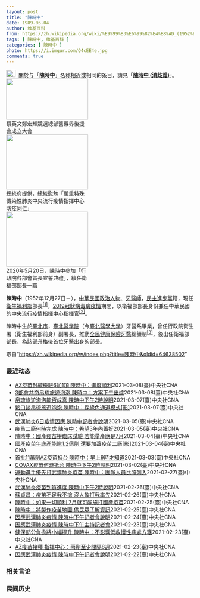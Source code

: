 ```yaml
---
layout: post
title: "陳時中"
date: 1989-06-04
author: 维基百科
from: https://zh.wikipedia.org/wiki/%E9%99%B3%E6%99%82%E4%B8%AD_(1952%E5%B9%B4)
tags: [ 陳時中, 维基百科 ]
categories: [ 陳時中 ]
photo: https://i.imgur.com/Q4cEE4e.jpg
comments: true
---
```

<div class="mw-parser-output"><div id="noteTA-54dafe5e" class="noteTA"><div class="noteTA-group"><div data-noteta-group-source="module" data-noteta-group="Medicine"></div></div></div>
<div role="note" class="hatnote navigation-not-searchable"><a href="/wiki/Wikipedia:%E6%B6%88%E6%AD%A7%E4%B9%89" title="Wikipedia:消歧义"><img alt="Disambig gray.svg" src="//upload.wikimedia.org/wikipedia/commons/thumb/5/5f/Disambig_gray.svg/25px-Disambig_gray.svg.png" decoding="async" width="25" height="19" srcset="//upload.wikimedia.org/wikipedia/commons/thumb/5/5f/Disambig_gray.svg/38px-Disambig_gray.svg.png 1.5x, //upload.wikimedia.org/wikipedia/commons/thumb/5/5f/Disambig_gray.svg/50px-Disambig_gray.svg.png 2x" data-file-width="220" data-file-height="168"></a>&nbsp;&nbsp;關於与「<b>陳時中</b>」名称相近或相同的条目，請見「<b><a href="/wiki/%E9%99%B3%E6%99%82%E4%B8%AD_(%E6%B6%88%E6%AD%A7%E7%BE%A9)" class="mw-disambig" title="陳時中 (消歧義)">陳時中 (消歧義)</a></b>」。</div>

<div class="thumb tright"><div class="thumbinner" style="width:222px;"><a href="/wiki/File:%E9%84%AD%E5%AE%8F%E8%BC%9D%E8%88%87%E9%86%AB%E6%94%BF%E4%BA%BA%E5%A3%AB%E5%90%88%E7%85%A7.jpg" class="image"><img alt="" src="//upload.wikimedia.org/wikipedia/commons/thumb/e/e0/%E9%84%AD%E5%AE%8F%E8%BC%9D%E8%88%87%E9%86%AB%E6%94%BF%E4%BA%BA%E5%A3%AB%E5%90%88%E7%85%A7.jpg/220px-%E9%84%AD%E5%AE%8F%E8%BC%9D%E8%88%87%E9%86%AB%E6%94%BF%E4%BA%BA%E5%A3%AB%E5%90%88%E7%85%A7.jpg" decoding="async" width="220" height="110" class="thumbimage" srcset="//upload.wikimedia.org/wikipedia/commons/thumb/e/e0/%E9%84%AD%E5%AE%8F%E8%BC%9D%E8%88%87%E9%86%AB%E6%94%BF%E4%BA%BA%E5%A3%AB%E5%90%88%E7%85%A7.jpg/330px-%E9%84%AD%E5%AE%8F%E8%BC%9D%E8%88%87%E9%86%AB%E6%94%BF%E4%BA%BA%E5%A3%AB%E5%90%88%E7%85%A7.jpg 1.5x, //upload.wikimedia.org/wikipedia/commons/thumb/e/e0/%E9%84%AD%E5%AE%8F%E8%BC%9D%E8%88%87%E9%86%AB%E6%94%BF%E4%BA%BA%E5%A3%AB%E5%90%88%E7%85%A7.jpg/440px-%E9%84%AD%E5%AE%8F%E8%BC%9D%E8%88%87%E9%86%AB%E6%94%BF%E4%BA%BA%E5%A3%AB%E5%90%88%E7%85%A7.jpg 2x" data-file-width="4160" data-file-height="2080"></a>  <div class="thumbcaption"><div class="magnify"><a href="/wiki/File:%E9%84%AD%E5%AE%8F%E8%BC%9D%E8%88%87%E9%86%AB%E6%94%BF%E4%BA%BA%E5%A3%AB%E5%90%88%E7%85%A7.jpg" class="internal" title="放大"></a></div>蔡英文鄭宏輝競選總部醫藥界後援會成立大會</div></div></div>
<div class="thumb tright"><div class="thumbinner" style="width:222px;"><a href="/wiki/File:02.07_%E7%B8%BD%E7%B5%B1%E6%85%B0%E5%8B%89%E3%80%8C%E5%9A%B4%E9%87%8D%E7%89%B9%E6%AE%8A%E5%82%B3%E6%9F%93%E6%80%A7%E8%82%BA%E7%82%8E%E4%B8%AD%E5%A4%AE%E6%B5%81%E8%A1%8C%E7%96%AB%E6%83%85%E6%8C%87%E6%8F%AE%E4%B8%AD%E5%BF%83%E9%98%B2%E7%96%AB%E5%90%8C%E4%BB%81%E3%80%8D_(49500116692).jpg" class="image"><img alt="" src="//upload.wikimedia.org/wikipedia/commons/thumb/9/95/02.07_%E7%B8%BD%E7%B5%B1%E6%85%B0%E5%8B%89%E3%80%8C%E5%9A%B4%E9%87%8D%E7%89%B9%E6%AE%8A%E5%82%B3%E6%9F%93%E6%80%A7%E8%82%BA%E7%82%8E%E4%B8%AD%E5%A4%AE%E6%B5%81%E8%A1%8C%E7%96%AB%E6%83%85%E6%8C%87%E6%8F%AE%E4%B8%AD%E5%BF%83%E9%98%B2%E7%96%AB%E5%90%8C%E4%BB%81%E3%80%8D_%2849500116692%29.jpg/220px-02.07_%E7%B8%BD%E7%B5%B1%E6%85%B0%E5%8B%89%E3%80%8C%E5%9A%B4%E9%87%8D%E7%89%B9%E6%AE%8A%E5%82%B3%E6%9F%93%E6%80%A7%E8%82%BA%E7%82%8E%E4%B8%AD%E5%A4%AE%E6%B5%81%E8%A1%8C%E7%96%AB%E6%83%85%E6%8C%87%E6%8F%AE%E4%B8%AD%E5%BF%83%E9%98%B2%E7%96%AB%E5%90%8C%E4%BB%81%E3%80%8D_%2849500116692%29.jpg" decoding="async" width="220" height="147" class="thumbimage" srcset="//upload.wikimedia.org/wikipedia/commons/thumb/9/95/02.07_%E7%B8%BD%E7%B5%B1%E6%85%B0%E5%8B%89%E3%80%8C%E5%9A%B4%E9%87%8D%E7%89%B9%E6%AE%8A%E5%82%B3%E6%9F%93%E6%80%A7%E8%82%BA%E7%82%8E%E4%B8%AD%E5%A4%AE%E6%B5%81%E8%A1%8C%E7%96%AB%E6%83%85%E6%8C%87%E6%8F%AE%E4%B8%AD%E5%BF%83%E9%98%B2%E7%96%AB%E5%90%8C%E4%BB%81%E3%80%8D_%2849500116692%29.jpg/330px-02.07_%E7%B8%BD%E7%B5%B1%E6%85%B0%E5%8B%89%E3%80%8C%E5%9A%B4%E9%87%8D%E7%89%B9%E6%AE%8A%E5%82%B3%E6%9F%93%E6%80%A7%E8%82%BA%E7%82%8E%E4%B8%AD%E5%A4%AE%E6%B5%81%E8%A1%8C%E7%96%AB%E6%83%85%E6%8C%87%E6%8F%AE%E4%B8%AD%E5%BF%83%E9%98%B2%E7%96%AB%E5%90%8C%E4%BB%81%E3%80%8D_%2849500116692%29.jpg 1.5x, //upload.wikimedia.org/wikipedia/commons/thumb/9/95/02.07_%E7%B8%BD%E7%B5%B1%E6%85%B0%E5%8B%89%E3%80%8C%E5%9A%B4%E9%87%8D%E7%89%B9%E6%AE%8A%E5%82%B3%E6%9F%93%E6%80%A7%E8%82%BA%E7%82%8E%E4%B8%AD%E5%A4%AE%E6%B5%81%E8%A1%8C%E7%96%AB%E6%83%85%E6%8C%87%E6%8F%AE%E4%B8%AD%E5%BF%83%E9%98%B2%E7%96%AB%E5%90%8C%E4%BB%81%E3%80%8D_%2849500116692%29.jpg/440px-02.07_%E7%B8%BD%E7%B5%B1%E6%85%B0%E5%8B%89%E3%80%8C%E5%9A%B4%E9%87%8D%E7%89%B9%E6%AE%8A%E5%82%B3%E6%9F%93%E6%80%A7%E8%82%BA%E7%82%8E%E4%B8%AD%E5%A4%AE%E6%B5%81%E8%A1%8C%E7%96%AB%E6%83%85%E6%8C%87%E6%8F%AE%E4%B8%AD%E5%BF%83%E9%98%B2%E7%96%AB%E5%90%8C%E4%BB%81%E3%80%8D_%2849500116692%29.jpg 2x" data-file-width="2048" data-file-height="1365"></a>  <div class="thumbcaption"><div class="magnify"><a href="/wiki/File:02.07_%E7%B8%BD%E7%B5%B1%E6%85%B0%E5%8B%89%E3%80%8C%E5%9A%B4%E9%87%8D%E7%89%B9%E6%AE%8A%E5%82%B3%E6%9F%93%E6%80%A7%E8%82%BA%E7%82%8E%E4%B8%AD%E5%A4%AE%E6%B5%81%E8%A1%8C%E7%96%AB%E6%83%85%E6%8C%87%E6%8F%AE%E4%B8%AD%E5%BF%83%E9%98%B2%E7%96%AB%E5%90%8C%E4%BB%81%E3%80%8D_(49500116692).jpg" class="internal" title="放大"></a></div>總統府提供，總統慰勉「嚴重特殊傳染性肺炎中央流行疫情指揮中心防疫同仁」</div></div></div>
<div class="thumb tright"><div class="thumbinner" style="width:222px;"><a href="/wiki/File:05.20_%E7%B8%BD%E7%B5%B1%E4%B8%BB%E6%8C%81%E3%80%8C%E8%A1%8C%E6%94%BF%E9%99%A2%E5%89%AF%E9%99%A2%E9%95%B7%E6%9A%A8%E5%90%84%E9%83%A8%E6%9C%83%E9%A6%96%E9%95%B7%E5%AE%A3%E8%AA%93%E5%85%B8%E7%A6%AE%E3%80%8D-%E9%99%B3%E6%99%82%E4%B8%AD.jpg" class="image"><img alt="" src="//upload.wikimedia.org/wikipedia/commons/thumb/a/aa/05.20_%E7%B8%BD%E7%B5%B1%E4%B8%BB%E6%8C%81%E3%80%8C%E8%A1%8C%E6%94%BF%E9%99%A2%E5%89%AF%E9%99%A2%E9%95%B7%E6%9A%A8%E5%90%84%E9%83%A8%E6%9C%83%E9%A6%96%E9%95%B7%E5%AE%A3%E8%AA%93%E5%85%B8%E7%A6%AE%E3%80%8D-%E9%99%B3%E6%99%82%E4%B8%AD.jpg/220px-05.20_%E7%B8%BD%E7%B5%B1%E4%B8%BB%E6%8C%81%E3%80%8C%E8%A1%8C%E6%94%BF%E9%99%A2%E5%89%AF%E9%99%A2%E9%95%B7%E6%9A%A8%E5%90%84%E9%83%A8%E6%9C%83%E9%A6%96%E9%95%B7%E5%AE%A3%E8%AA%93%E5%85%B8%E7%A6%AE%E3%80%8D-%E9%99%B3%E6%99%82%E4%B8%AD.jpg" decoding="async" width="220" height="147" class="thumbimage" srcset="//upload.wikimedia.org/wikipedia/commons/thumb/a/aa/05.20_%E7%B8%BD%E7%B5%B1%E4%B8%BB%E6%8C%81%E3%80%8C%E8%A1%8C%E6%94%BF%E9%99%A2%E5%89%AF%E9%99%A2%E9%95%B7%E6%9A%A8%E5%90%84%E9%83%A8%E6%9C%83%E9%A6%96%E9%95%B7%E5%AE%A3%E8%AA%93%E5%85%B8%E7%A6%AE%E3%80%8D-%E9%99%B3%E6%99%82%E4%B8%AD.jpg/330px-05.20_%E7%B8%BD%E7%B5%B1%E4%B8%BB%E6%8C%81%E3%80%8C%E8%A1%8C%E6%94%BF%E9%99%A2%E5%89%AF%E9%99%A2%E9%95%B7%E6%9A%A8%E5%90%84%E9%83%A8%E6%9C%83%E9%A6%96%E9%95%B7%E5%AE%A3%E8%AA%93%E5%85%B8%E7%A6%AE%E3%80%8D-%E9%99%B3%E6%99%82%E4%B8%AD.jpg 1.5x, //upload.wikimedia.org/wikipedia/commons/thumb/a/aa/05.20_%E7%B8%BD%E7%B5%B1%E4%B8%BB%E6%8C%81%E3%80%8C%E8%A1%8C%E6%94%BF%E9%99%A2%E5%89%AF%E9%99%A2%E9%95%B7%E6%9A%A8%E5%90%84%E9%83%A8%E6%9C%83%E9%A6%96%E9%95%B7%E5%AE%A3%E8%AA%93%E5%85%B8%E7%A6%AE%E3%80%8D-%E9%99%B3%E6%99%82%E4%B8%AD.jpg/440px-05.20_%E7%B8%BD%E7%B5%B1%E4%B8%BB%E6%8C%81%E3%80%8C%E8%A1%8C%E6%94%BF%E9%99%A2%E5%89%AF%E9%99%A2%E9%95%B7%E6%9A%A8%E5%90%84%E9%83%A8%E6%9C%83%E9%A6%96%E9%95%B7%E5%AE%A3%E8%AA%93%E5%85%B8%E7%A6%AE%E3%80%8D-%E9%99%B3%E6%99%82%E4%B8%AD.jpg 2x" data-file-width="2508" data-file-height="1672"></a>  <div class="thumbcaption"><div class="magnify"><a href="/wiki/File:05.20_%E7%B8%BD%E7%B5%B1%E4%B8%BB%E6%8C%81%E3%80%8C%E8%A1%8C%E6%94%BF%E9%99%A2%E5%89%AF%E9%99%A2%E9%95%B7%E6%9A%A8%E5%90%84%E9%83%A8%E6%9C%83%E9%A6%96%E9%95%B7%E5%AE%A3%E8%AA%93%E5%85%B8%E7%A6%AE%E3%80%8D-%E9%99%B3%E6%99%82%E4%B8%AD.jpg" class="internal" title="放大"></a></div>2020年5月20日，陳時中參加「行政院各部會首長宣誓典禮」，續任衛福部部長一職</div></div></div>
<p><b>陳時中</b>（1952年12月27日<span class="useeditintro" title="Template:BLP editintro">－</span>），<a href="/wiki/%E4%B8%AD%E8%8F%AF%E6%B0%91%E5%9C%8B" title="中華民國">中華民國</a><a href="/wiki/%E6%94%BF%E6%B2%BB%E4%BA%BA%E7%89%A9" title="政治人物">政治人物</a>、<a href="/wiki/%E7%89%99%E9%86%AB%E5%B8%AB" class="mw-redirect" title="牙醫師">牙醫師</a>，<a href="/wiki/%E6%B0%91%E4%B8%BB%E9%80%B2%E6%AD%A5%E9%BB%A8" title="民主進步黨">民主進步黨</a>籍，現任<a href="/wiki/%E4%B8%AD%E8%8F%AF%E6%B0%91%E5%9C%8B%E8%A1%9B%E7%94%9F%E7%A6%8F%E5%88%A9%E9%83%A8" title="中華民國衛生福利部">衛生福利部</a>部長<sup id="cite_ref-1" class="reference"><a href="#cite_note-1">[1]</a></sup>，<a href="/wiki/2019%E5%86%A0%E7%8B%80%E7%97%85%E6%AF%92%E7%97%85%E8%87%BA%E7%81%A3%E7%96%AB%E6%83%85" title="2019冠狀病毒病臺灣疫情">2019冠狀病毒病疫情</a>期間，以衛福部部長身份兼任中華民國的<a href="/wiki/%E5%9C%8B%E5%AE%B6%E8%A1%9B%E7%94%9F%E6%8C%87%E6%8F%AE%E4%B8%AD%E5%BF%83%E4%B8%AD%E5%A4%AE%E6%B5%81%E8%A1%8C%E7%96%AB%E6%83%85%E6%8C%87%E6%8F%AE%E4%B8%AD%E5%BF%83" title="國家衛生指揮中心中央流行疫情指揮中心">中央流行疫情指揮中心</a><a href="/wiki/%E6%8C%87%E6%8F%AE%E5%AE%98" title="指揮官">指揮官</a><sup id="cite_ref-2" class="reference"><a href="#cite_note-2">[2]</a></sup>。
</p><p>陳時中生於<a href="/wiki/%E8%87%BA%E5%8C%97%E5%B8%82" title="臺北市">臺北市</a>，<a href="/wiki/%E8%87%BA%E5%8C%97%E9%86%AB%E5%AD%B8%E9%99%A2" class="mw-redirect" title="臺北醫學院">臺北醫學院</a>（今<a href="/wiki/%E8%87%BA%E5%8C%97%E9%86%AB%E5%AD%B8%E5%A4%A7%E5%AD%B8" title="臺北醫學大學">臺北醫學大學</a>）牙醫系畢業，曾任行政院衛生署（衛生福利部前身）副署長，推動<a href="/wiki/%E5%85%A8%E6%B0%91%E5%81%A5%E5%BA%B7%E4%BF%9D%E9%9A%AA" title="全民健康保險">全民健康保險</a><a href="/wiki/%E7%89%99%E9%86%AB" title="牙醫">牙醫</a>總額制<sup id="cite_ref-3" class="reference"><a href="#cite_note-3">[3]</a></sup>，後出任衛福部部長，為該部升格後首位牙醫出身的部長。
</p>
</div><noscript><img src="//zh.wikipedia.org/wiki/Special:CentralAutoLogin/start?type=1x1" alt="" title="" width="1" height="1" style="border: none; position: absolute;"></noscript>
<div class="printfooter">取自“<a dir="ltr" href="https://zh.wikipedia.org/w/index.php?title=陳時中&amp;oldid=64638502">https://zh.wikipedia.org/w/index.php?title=陳時中&amp;oldid=64638502</a>”</div><div id="recent-news"><h3>最近动态</h3><ul><li><a href="https://nodebe4.github.io/waimei/2021-03-08/AZ%E7%96%AB%E8%8B%97%E5%B0%81%E7%B7%98%E6%AA%A2%E9%A9%976%E5%8A%A01%E9%A0%85-%E9%99%B3%E6%99%82%E4%B8%AD-%E9%80%B2%E5%BA%A6%E9%A0%86%E5%88%A9" title="AZ疫苗封緘檢驗6加1項 陳時中：進度順利—— 牛津AZ疫苗3日到貨11.7萬劑，正在進行檢驗封緘。（食藥署提供） （中央社記者張茗喧、汪淑芬台北8日電）牛津AZ疫苗上週到貨11.7萬劑，正在進...">AZ疫苗封緘檢驗6加1項  陳時中：進度順利</a><time>2021-03-08</time><a class="tag">(臺)中央社CNA</a></li>
<li><a href="https://nodebe4.github.io/waimei/2021-03-08/3%E9%83%A8%E6%9C%83%E5%85%B1%E5%95%86%E5%B8%9B%E7%90%89%E6%97%85%E9%81%8A%E6%B3%A1%E6%B3%A1-%E9%99%B3%E6%99%82%E4%B8%AD-%E6%96%B9%E6%A1%88%E4%B8%8B%E5%8D%88%E5%87%BA%E7%88%90" title="3部會共商帛琉旅遊泡泡 陳時中：方案下午出爐—— 疫情指揮中心指揮官陳時中透露，未來推動帛琉旅遊泡泡，一定會大幅放寬檢疫規定。（圖取自facebook.com/officialpva） （中央社...">3部會共商帛琉旅遊泡泡  陳時中：方案下午出爐</a><time>2021-03-08</time><a class="tag">(臺)中央社CNA</a></li>
<li><a href="https://nodebe4.github.io/waimei/2021-03-07/%E5%B8%9B%E7%90%89%E6%97%85%E9%81%8A%E6%B3%A1%E6%B3%A1%E8%83%BD%E5%90%A6%E6%88%90%E7%9C%9F-%E9%99%B3%E6%99%82%E4%B8%AD%E4%B8%8B%E5%8D%882%E6%99%82%E8%AA%AA%E6%98%8E" title="帛琉旅遊泡泡能否成真 陳時中下午2時說明—— 台灣、帛琉旅遊泡泡能否成真備受外界矚目，不僅擬採綠色通道模式，且出境前、入境後都將採檢防疫。（中央流行疫情指揮中心提供） （中央社記者張茗喧台北8日...">帛琉旅遊泡泡能否成真  陳時中下午2時說明</a><time>2021-03-07</time><a class="tag">(臺)中央社CNA</a></li>
<li><a href="https://nodebe4.github.io/waimei/2021-03-07/%E9%AC%86%E5%8F%A3%E8%AB%87%E5%B8%9B%E7%90%89%E6%97%85%E9%81%8A%E6%B3%A1%E6%B3%A1-%E9%99%B3%E6%99%82%E4%B8%AD-%E6%8E%A1%E7%B6%A0%E8%89%B2%E9%80%9A%E9%81%93%E6%A8%A1%E5%BC%8F-%E5%BD%B1" title="鬆口談帛琉旅遊泡泡 陳時中：採綠色通道模式[影]—— 對於帛琉旅遊泡泡有譜，中央流行疫情指揮中心指揮官陳時中（前）7日晚間表示，目前正緊鑼密鼓協商當中，由於台灣和帛琉都沒有疫情，旅遊泡泡預計將採...">鬆口談帛琉旅遊泡泡 陳時中：採綠色通道模式[影]</a><time>2021-03-07</time><a class="tag">(臺)中央社CNA</a></li>
<li><a href="https://nodebe4.github.io/waimei/2021-03-05/%E6%AD%A6%E6%BC%A2%E8%82%BA%E7%82%8E6%E6%97%A5%E7%96%AB%E6%83%85%E5%9B%A0%E6%87%89-%E9%99%B3%E6%99%82%E4%B8%AD%E8%A8%98%E8%80%85%E6%9C%83%E8%AA%AA%E6%98%8E" title="武漢肺炎6日疫情因應 陳時中記者會說明—— 疫情指揮中心6日宣布，指揮官陳時中下午2時主持記者會，說明武漢肺炎最新疫情狀況和因應整備。（中央社檔案照片） （中央社記者陳偉婷台北6日電）中央流行疫...">武漢肺炎6日疫情因應 陳時中記者會說明</a><time>2021-03-05</time><a class="tag">(臺)中央社CNA</a></li>
<li><a href="https://nodebe4.github.io/waimei/2021-03-05/%E7%96%AB%E8%8B%97%E4%BA%8C%E5%BB%A0%E4%BD%95%E6%99%82%E5%AE%8C%E6%88%90-%E9%99%B3%E6%99%82%E4%B8%AD-%E5%B8%8C%E6%9C%9B3%E5%B9%B4%E5%85%A7%E8%93%8B%E5%A5%BD" title="疫苗二廠何時完成 陳時中：希望3年內蓋好—— 衛福部長陳時中透露未來國衛院將申請「疫苗二廠」。他5日表示，希望能在3年內蓋好。（示意圖／圖取自Pixabay圖庫） （中央社記者林育瑄台北5日電）...">疫苗二廠何時完成 陳時中：希望3年內蓋好</a><time>2021-03-05</time><a class="tag">(臺)中央社CNA</a></li>
<li><a href="https://nodebe4.github.io/waimei/2021-03-04/%E9%99%B3%E6%99%82%E4%B8%AD-%E5%9C%8B%E7%94%A2%E7%96%AB%E8%8B%97%E6%8B%9A%E8%87%A8%E5%BA%8A%E8%A9%A6%E9%A9%97-%E8%8B%A5%E8%83%BD%E9%87%8F%E7%94%A2%E6%87%89%E6%98%AF7%E6%9C%88" title="陳時中：國產疫苗拚臨床試驗 若能量產應是7月—— 衛福部長陳時中5日受訪表示，他期待國產疫苗做出產能，但臨床試驗是否成功有待考驗，若能量產應是在7月。（示意圖／圖取自Pexels圖庫） （中央社...">陳時中：國產疫苗拚臨床試驗 若能量產應是7月</a><time>2021-03-04</time><a class="tag">(臺)中央社CNA</a></li>
<li><a href="https://nodebe4.github.io/waimei/2021-03-04/%E5%9C%8B%E7%94%A2%E7%96%AB%E8%8B%97%E5%B9%B4%E5%BA%95%E7%94%A2%E8%83%BD%E9%80%BE1.2%E5%84%84%E5%8A%91-%E9%82%84%E8%A6%81%E5%8A%A0%E8%93%8B%E7%96%AB%E8%8B%97%E4%BA%8C%E5%BB%A0-%E5%BD%B1" title="國產疫苗年底產能逾1.2億劑 還要加蓋疫苗二廠[影]—— 國產疫苗產能將有重大突破，指揮中心指揮官陳時中4日透露，未來國衛院將申請「疫苗二廠」，擴大產能。（示意圖／圖取自Pixabay圖庫） （...">國產疫苗年底產能逾1.2億劑  還要加蓋疫苗二廠[影]</a><time>2021-03-04</time><a class="tag">(臺)中央社CNA</a></li>
<li><a href="https://nodebe4.github.io/waimei/2021-03-03/%E9%A6%96%E6%89%B911%E8%90%AC%E5%8A%91AZ%E7%96%AB%E8%8B%97%E6%8A%B5%E5%8F%B0-%E9%99%B3%E6%99%82%E4%B8%AD-%E6%97%A9%E4%B8%8A9%E6%99%82%E6%89%8D%E7%9F%A5%E9%81%93" title="首批11萬劑AZ疫苗抵台 陳時中：早上9時才知道—— 首批牛津AZ疫苗3日抵台，疫情指揮中心指揮官陳時中表示，他也是上午9時才接獲訊息。（中央流行疫情指揮中心提供） （中央社記者張茗喧、吳欣紜台...">首批11萬劑AZ疫苗抵台  陳時中：早上9時才知道</a><time>2021-03-03</time><a class="tag">(臺)中央社CNA</a></li>
<li><a href="https://nodebe4.github.io/waimei/2021-03-02/COVAX%E7%96%AB%E8%8B%97%E4%BD%95%E6%99%82%E6%8A%B5%E5%8F%B0-%E9%99%B3%E6%99%82%E4%B8%AD%E4%B8%8B%E5%8D%882%E6%99%82%E8%AA%AA%E6%98%8E" title="COVAX疫苗何時抵台 陳時中下午2時說明—— 關於COVAX何時抵台，中央流行疫情指揮中心指揮官陳時中3日下午2時召開記者會說明。圖為牛津AZ疫苗。（安納杜魯新聞社） （中央社記者張茗喧台北3...">COVAX疫苗何時抵台  陳時中下午2時說明</a><time>2021-03-02</time><a class="tag">(臺)中央社CNA</a></li>
<li><a href="https://nodebe4.github.io/waimei/2021-02-27/%E9%81%8B%E5%8B%95%E9%81%B8%E6%89%8B%E5%84%AA%E5%85%88%E6%89%93%E6%AD%A6%E6%BC%A2%E8%82%BA%E7%82%8E%E7%96%AB%E8%8B%97-%E9%99%B3%E6%99%82%E4%B8%AD-%E5%9C%98%E9%9A%8A%E4%BA%BA%E5%93%A1%E6%AF%94%E7%85%A7%E5%88%97%E5%85%A5" title="運動選手優先打武漢肺炎疫苗 陳時中：團隊人員比照列入—— （中央社記者張茗喧、陳至中台北27日電）代表國家出國的運動選手等2類族群被列入武漢肺炎疫苗優先接種對象，疫情指揮中心指揮官陳時中今天表示...">運動選手優先打武漢肺炎疫苗 陳時中：團隊人員比照列入</a><time>2021-02-27</time><a class="tag">(臺)中央社CNA</a></li>
<li><a href="https://nodebe4.github.io/waimei/2021-02-26/%E6%AD%A6%E6%BC%A2%E8%82%BA%E7%82%8E%E7%96%AB%E8%8B%97%E5%88%B0%E8%B2%A8%E9%80%B2%E5%BA%A6-%E9%99%B3%E6%99%82%E4%B8%AD%E4%B8%8B%E5%8D%882%E6%99%82%E8%AA%AA%E6%98%8E" title="武漢肺炎疫苗到貨進度 陳時中下午2時說明—— （中央社記者張茗喧台北27日電）全球接種武漢肺炎疫苗腳步加快，台灣何時取得疫苗、怎麼打，引發各界關注。中央流行疫情指揮中心指揮官陳時中今天下午2時將...">武漢肺炎疫苗到貨進度 陳時中下午2時說明</a><time>2021-02-26</time><a class="tag">(臺)中央社CNA</a></li>
<li><a href="https://nodebe4.github.io/waimei/2021-02-26/%E8%98%87%E8%B2%9E%E6%98%8C-%E7%96%AB%E8%8B%97%E4%B8%8D%E8%B6%B3%E6%88%91%E4%B8%8D%E6%90%B6-%E6%B2%92%E4%BA%BA%E6%95%A2%E6%89%93%E6%88%91%E7%8E%87%E5%85%88" title="蘇貞昌：疫苗不足我不搶 沒人敢打我率先—— 立委26日質詢時建議AZ疫苗到貨後，行政院長蘇貞昌（左）和衛福部長陳時中（右）率先施打，讓大家有信心。蘇貞昌答覆「疫苗不足我不搶，沒人敢打我率先」。中...">蘇貞昌：疫苗不足我不搶 沒人敢打我率先</a><time>2021-02-26</time><a class="tag">(臺)中央社CNA</a></li>
<li><a href="https://nodebe4.github.io/waimei/2021-02-25/%E9%99%B3%E6%99%82%E4%B8%AD-%E5%A6%82%E6%9E%9C%E4%B8%80%E5%88%87%E9%A0%86%E5%88%A9-7%E6%9C%88%E5%B0%B1%E5%8F%AF%E8%83%BD%E6%96%BD%E6%89%93%E5%9C%8B%E7%94%A2%E7%96%AB%E8%8B%97" title="陳時中：如果一切順利 7月就可能施打國產疫苗—— 衛生福利部長陳時中（右）26日在立法院表示，如果一切順利的話，7月就可能施打國產疫苗。左為行政院長蘇貞昌。中央社記者施宗暉攝　110年2月26日...">陳時中：如果一切順利  7月就可能施打國產疫苗</a><time>2021-02-25</time><a class="tag">(臺)中央社CNA</a></li>
<li><a href="https://nodebe4.github.io/waimei/2021-02-25/%E9%99%B3%E6%99%82%E4%B8%AD-%E5%B0%87%E8%A3%BD%E4%BD%9C%E7%96%AB%E8%8B%97%E5%9C%B0%E5%9C%96-%E4%BE%9B%E6%B0%91%E7%9C%BE%E4%BA%86%E8%A7%A3%E8%B3%87%E8%A8%8A" title="陳時中：將製作疫苗地圖 供民眾了解資訊—— 台灣將取得COVID-19疫苗，行政院長蘇貞昌（左）26日在立法院表示，醫護為施打疫苗的第一順位，但會尊重意願；衛福部長陳時中（右）指出，將製作疫苗地...">陳時中：將製作疫苗地圖 供民眾了解資訊</a><time>2021-02-25</time><a class="tag">(臺)中央社CNA</a></li>
<li><a href="https://nodebe4.github.io/waimei/2021-02-24/%E5%9B%A0%E6%87%89%E6%AD%A6%E6%BC%A2%E8%82%BA%E7%82%8E%E7%96%AB%E6%83%85-%E9%99%B3%E6%99%82%E4%B8%AD%E4%B8%8B%E5%8D%88%E8%A8%98%E8%80%85%E6%9C%83%E8%AA%AA%E6%98%8E" title="因應武漢肺炎疫情 陳時中下午記者會說明—— 中央流行疫情指揮中心指揮官陳時中25日下午舉行記者會說明最新疫情。（中央社檔案照片） （中央社記者陳偉婷台北25日電）因應武漢肺炎疫情，中央流行疫情指...">因應武漢肺炎疫情 陳時中下午記者會說明</a><time>2021-02-24</time><a class="tag">(臺)中央社CNA</a></li>
<li><a href="https://nodebe4.github.io/waimei/2021-02-23/%E5%9B%A0%E6%87%89%E6%AD%A6%E6%BC%A2%E8%82%BA%E7%82%8E%E7%96%AB%E6%83%85-%E9%99%B3%E6%99%82%E4%B8%AD%E4%B8%8B%E5%8D%88%E4%B8%BB%E6%8C%81%E8%A8%98%E8%80%85%E6%9C%83" title="因應武漢肺炎疫情 陳時中下午主持記者會—— 因應武漢肺炎疫情，中央流行疫情指揮中心24日下午開記者會說明最新疫情狀況。圖為桃園機場邊境檢疫作業。（中央社檔案照片） （中央社記者陳偉婷台北24日電...">因應武漢肺炎疫情 陳時中下午主持記者會</a><time>2021-02-23</time><a class="tag">(臺)中央社CNA</a></li>
<li><a href="https://nodebe4.github.io/waimei/2021-02-23/%E5%81%A5%E4%BF%9D%E9%83%A8%E5%88%86%E8%B2%A0%E6%93%94%E5%B0%87%E5%B0%8F%E5%B9%85%E6%8F%90%E5%8D%87-%E9%99%B3%E6%99%82%E4%B8%AD-%E4%B8%8D%E5%BD%B1%E9%9F%BF%E4%BD%8E%E6%94%B6%E6%85%A2%E6%80%A7%E7%97%85%E8%99%95%E6%96%B9%E7%AE%8B" title="健保部分負擔將小幅提升 陳時中：不影響低收慢性病處方箋—— 衛生福利部長陳時中23日表示，健保部分負擔將朝「小幅提升」和「幫助分級醫療」為主軸調整，但低收、中低收入民眾慢性病連續處方箋的負擔不會...">健保部分負擔將小幅提升 陳時中：不影響低收慢性病處方箋</a><time>2021-02-23</time><a class="tag">(臺)中央社CNA</a></li>
<li><a href="https://nodebe4.github.io/waimei/2021-02-23/AZ%E7%96%AB%E8%8B%97%E6%8E%A5%E7%A8%AE-%E6%8C%87%E6%8F%AE%E4%B8%AD%E5%BF%83-%E5%85%A9%E5%8A%91%E8%87%B3%E5%B0%91%E9%96%93%E9%9A%948%E9%80%B1" title="AZ疫苗接種 指揮中心：兩劑至少間隔8週—— 疫情指揮中心指揮官陳時中23日說，未來AZ疫苗兩劑接種至少間隔8週以上。（安納杜魯新聞社） （中央社記者陳偉婷、陳至中台北23日電）疫情指揮中心指揮...">AZ疫苗接種 指揮中心：兩劑至少間隔8週</a><time>2021-02-23</time><a class="tag">(臺)中央社CNA</a></li>
<li><a href="https://nodebe4.github.io/waimei/2021-02-22/%E5%9B%A0%E6%87%89%E6%AD%A6%E6%BC%A2%E8%82%BA%E7%82%8E%E7%96%AB%E6%83%85-%E9%99%B3%E6%99%82%E4%B8%AD%E4%B8%8B%E5%8D%88%E8%A8%98%E8%80%85%E6%9C%83%E8%AA%AA%E6%98%8E" title="因應武漢肺炎疫情 陳時中下午記者會說明—— 武漢肺炎蔓延圖解疫情一次看3.0Infogram 因應武漢肺炎疫情，中央流行疫情指揮中心23日宣布，指揮官陳時中下午將主持記者會說明最新疫情和整備。（...">因應武漢肺炎疫情 陳時中下午記者會說明</a><time>2021-02-22</time><a class="tag">(臺)中央社CNA</a></li>
</ul></div><div id="open-opinion"><h3>相关言论</h3><ul></ul></div><div id="mjls-record"><h3>民间历史</h3><ul></ul></div>